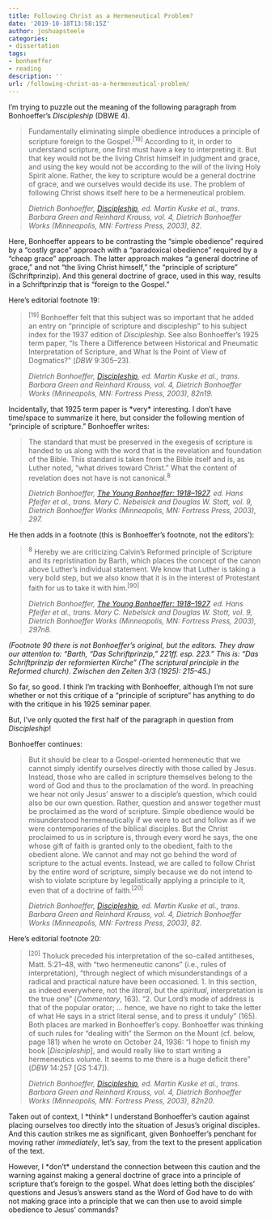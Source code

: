 ```yaml
---
title: Following Christ as a Hermeneutical Problem?
date: '2019-10-18T13:58:15Z'
author: joshuapsteele
categories:
- dissertation
tags:
- bonhoeffer
- reading
description: ''
url: /following-christ-as-a-hermeneutical-problem/
---
```

I’m trying to puzzle out the meaning of the following paragraph from Bonhoeffer’s *Discipleship* (DBWE 4).

> Fundamentally eliminating simple obedience introduces a principle of scripture foreign to the Gospel.<sup>\[19\]</sup> According to it, in order to understand scripture, one first must have a key to interpreting it. But that key would not be the living Christ himself in judgment and grace, and using the key would not be according to the will of the living Holy Spirit alone. Rather, the key to scripture would be a general doctrine of grace, and we ourselves would decide its use. The problem of following Christ shows itself here to be a hermeneutical problem.
> 
> <cite> Dietrich Bonhoeffer, [*Discipleship*](https://ref.ly/logosres/dbw04?ref=DBW.DBW+4:74&off=794&ctx=r+those+who+follow.%0a~Fundamentally+elimin), ed. Martin Kuske et al., trans. Barbara Green and Reinhard Krauss, vol. 4, Dietrich Bonhoeffer Works (Minneapolis, MN: Fortress Press, 2003), 82.</cite>

Here, Bonhoeffer appears to be contrasting the “simple obedience” required by a “costly grace” approach with a “paradoxical obedience” required by a “cheap grace” approach. The latter approach makes “a general doctrine of grace,” and not “the living Christ himself,” the “principle of scripture” (Schriftprinzip). And this general doctrine of grace, used in this way, results in a Schriftprinzip that is “foreign to the Gospel.”

Here’s editorial footnote 19:

> <sup>\[19\]</sup> Bonhoeffer felt that this subject was so important that he added an entry on “principle of scripture and discipleship” to his subject index for the 1937 edition of *Discipleship*. See also Bonhoeffer’s 1925 term paper, “Is There a Difference between Historical and Pneumatic Interpretation of Scripture, and What Is the Point of View of Dogmatics?” (*DBW* 9:305–23).
> 
> <cite> Dietrich Bonhoeffer, [*Discipleship*](https://ref.ly/logosres/dbw04?ref=DBW.DBW+4:74&off=794&ctx=r+those+who+follow.%0a~Fundamentally+elimin), ed. Martin Kuske et al., trans. Barbara Green and Reinhard Krauss, vol. 4, Dietrich Bonhoeffer Works (Minneapolis, MN: Fortress Press, 2003), 82n19.</cite>

Incidentally, that 1925 term paper is \*very\* interesting. I don’t have time/space to summarize it here, but consider the following mention of “principle of scripture.” Bonhoeffer writes:

> The standard that must be preserved in the exegesis of scripture is handed to us along with the word that is the revelation and foundation of the Bible. This standard is taken from the Bible itself and is, as Luther noted, “what drives toward Christ.” What the content of revelation does not have is not canonical.<sup>8</sup>
> 
> <cite> Dietrich Bonhoeffer, [*The Young Bonhoeffer: 1918–1927*](https://ref.ly/logosres/dbw09?ref=DBW.DBW+9:320&off=1827&ctx=stle+Paul+himself.7%0a~The+standard+that+mu), ed. Hans Pfeifer et al., trans. Mary C. Nebelsick and Douglas W. Stott, vol. 9, Dietrich Bonhoeffer Works (Minneapolis, MN: Fortress Press, 2003), 297.</cite>

He then adds in a footnote (this is Bonhoeffer’s footnote, not the editors’):

> <sup>8</sup> Hereby we are criticizing Calvin’s Reformed principle of Scripture and its repristination by Barth, which places the concept of the canon above Luther’s individual statement. We know that Luther is taking a very bold step, but we also know that it is in the interest of Protestant faith for us to take it with him.<sup>\[90\]</sup>
> 
> <cite> Dietrich Bonhoeffer, [*The Young Bonhoeffer: 1918–1927*](https://ref.ly/logosres/dbw09?ref=DBW.DBW+9:320&off=1827&ctx=stle+Paul+himself.7%0a~The+standard+that+mu), ed. Hans Pfeifer et al., trans. Mary C. Nebelsick and Douglas W. Stott, vol. 9, Dietrich Bonhoeffer Works (Minneapolis, MN: Fortress Press, 2003), 297n8.</cite>

*(Footnote 90 there is not Bonhoeffer’s original, but the editors. They draw our attention to: “Barth, “Das Schriftprinzip,” 221ff. esp. 223.” This is: “Das Schriftprinzip der reformierten Kirche” (The scriptural principle in the Reformed church). Zwischen den Zeiten 3/3 (1925): 215–45.)*

So far, so good. I think I’m tracking with Bonhoeffer, although I’m not sure whether or not this critique of a “principle of scripture” has anything to do with the critique in his 1925 seminar paper.

But, I’ve only quoted the first half of the paragraph in question from *Discipleship*!

Bonhoeffer continues:

> But it should be clear to a Gospel-oriented hermeneutic that we cannot simply identify ourselves directly with those called by Jesus. Instead, those who are called in scripture themselves belong to the word of God and thus to the proclamation of the word. In preaching we hear not only Jesus’ answer to a disciple’s question, which could also be our own question. Rather, question and answer together must be proclaimed as the word of scripture. Simple obedience would be misunderstood hermeneutically if we were to act and follow as if we were contemporaries of the biblical disciples. But the Christ proclaimed to us in scripture is, through every word he says, the one whose gift of faith is granted only to the obedient, faith to the obedient alone. We cannot and may not go behind the word of scripture to the actual events. Instead, we are called to follow Christ by the entire word of scripture, simply because we do not intend to wish to violate scripture by legalistically applying a principle to it, even that of a doctrine of faith.<sup>\[20\]</sup>
> 
> <cite> Dietrich Bonhoeffer, [*Discipleship*](https://ref.ly/logosres/dbw04?ref=DBW.DBW+4:74&off=794&ctx=r+those+who+follow.%0a~Fundamentally+elimin), ed. Martin Kuske et al., trans. Barbara Green and Reinhard Krauss, vol. 4, Dietrich Bonhoeffer Works (Minneapolis, MN: Fortress Press, 2003), 82.</cite>

Here’s editorial footnote 20:

> <sup>\[20\]</sup> Tholuck preceded his interpretation of the so-called antitheses, Matt. 5:21–48, with “two hermeneutic canons” (i.e., rules of interpretation), “through neglect of which misunderstandings of a radical and practical nature have been occasioned. 1. In this section, as indeed everywhere, not the *literal*, but the *spiritual*, interpretation is the true one” (*Commentary*, 163). “2. Our Lord’s mode of address is that of the popular orator; … hence, we have no right to take the letter of what He says in a strict literal sense, and to press it unduly” (165). Both places are marked in Bonhoeffer’s copy. Bonhoeffer was thinking of such rules for “dealing with” the Sermon on the Mount (cf. below, page 181) when he wrote on October 24, 1936: “I hope to finish my book \[*Discipleship*\], and would really like to start writing a hermeneutics volume. It seems to me there is a huge deficit there” (*DBW* 14:257 \[*GS* 1:47\]).
> 
> <cite> Dietrich Bonhoeffer, [*Discipleship*](https://ref.ly/logosres/dbw04?ref=DBW.DBW+4:74&off=794&ctx=r+those+who+follow.%0a~Fundamentally+elimin), ed. Martin Kuske et al., trans. Barbara Green and Reinhard Krauss, vol. 4, Dietrich Bonhoeffer Works (Minneapolis, MN: Fortress Press, 2003), 82n20.</cite>

Taken out of context, I \*think\* I understand Bonhoeffer’s caution against placing ourselves too directly into the situation of Jesus’s original disciples. And this caution strikes me as significant, given Bonhoeffer’s penchant for moving rather *immediately*, let’s say, from the text to the present application of the text.

However, I \*don’t\* understand the connection between this caution and the warning against making a general doctrine of grace into a principle of scripture that’s foreign to the gospel. What does letting both the disciples’ questions and Jesus’s answers stand as the Word of God have to do with not making grace into a principle that we can then use to avoid simple obedience to Jesus’ commands?